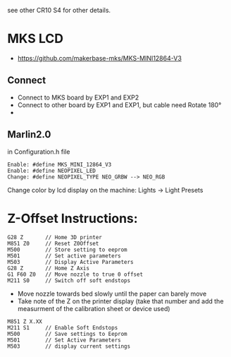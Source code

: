 see other CR10 S4 for other details.

# MKS LCD

- https://github.com/makerbase-mks/MKS-MINI12864-V3

## Connect
- Connect to MKS board by EXP1 and EXP2
- Connect to other board by EXP1 and EXP1, but cable need Rotate 180°
- 

## Marlin2.0

in Configuration.h file

``` 
Enable: #define MKS_MINI_12864_V3
Enable: #define NEOPIXEL_LED
Change: #define NEOPIXEL_TYPE NEO_GRBW --> NEO_RGB
``` 


Change color by lcd display on the machine: Lights -> Light Presets

# Z-Offset Instructions:
```
G28 Z       // Home 3D printer
M851 Z0     // Reset Z0Offset
M500        // Store setting to eeprom
M501        // Set active parameters
M503        // Display Active Parameters
G28 Z       // Home Z Axis
G1 F60 Z0   // Move nozzle to true 0 offset
M211 S0     // Switch off soft endstops
```

- Move nozzle towards bed slowly until the paper can barely move
- Take note of the Z on the printer display (take that number and add the measurment of the calibration sheet or device used)

```
M851 Z X.XX 
M211 S1     // Enable Soft Endstops
M500        // Save settings to Eeprom
M501        // Set Active Parameters
M503        // display current settings
```
